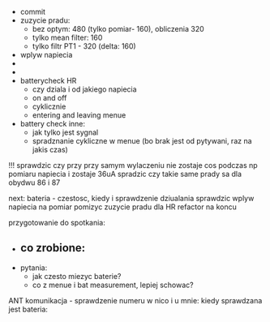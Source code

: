 - commit
- zuzycie pradu:
	- bez optym: 480 (tylko pomiar- 160), obliczenia 320
	- tylko mean filter: 160
	- tylko filtr PT1 - 320 (delta: 160)
- wplyw napiecia 
- 
- 
- batterycheck HR
	- czy dziala i od jakiego napiecia
	- on and off
	- cyklicznie 
	- entering and leaving menue
- battery check inne:
	- jak tylko jest sygnal
	- spradznanie cykliczne w menue (bo brak jest od pytywani, raz na jakis czas)

!!! sprawdzic czy przy przy samym wylaczeniu nie zostaje cos podczas np pomiaru napiecia i zostaje 36uA
spradzic czy takie same prady sa dla obydwu 86 i 87

next:
bateria - czestosc, kiedy i sprawdzenie dziualania
sprawdzic wplyw napiecia na pomiar
pomizyc zuzycie pradu dla HR
refactor na koncu

przygotowanie do spotkania:
- co zrobione:
	- 
- pytania:
	- jak czesto miezyc baterie?
	- co z menue i bat measurement, lepiej schowac?

ANT komunikacja - sprawdzenie numeru w nico i u mnie: 
kiedy sprawdzana jest bateria: 